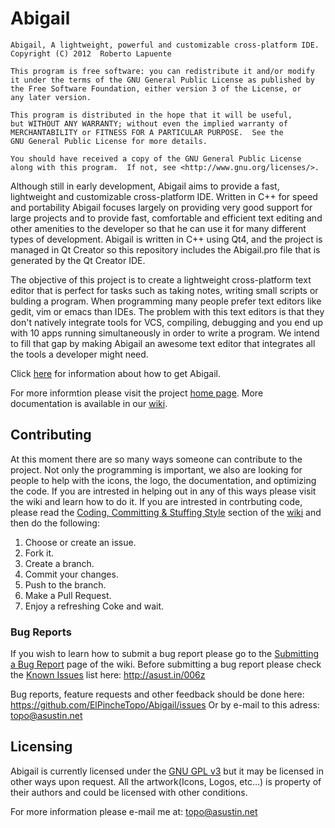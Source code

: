 # Abigail

    Abigail, A lightweight, powerful and customizable cross-platform IDE.
    Copyright (C) 2012  Roberto Lapuente

    This program is free software: you can redistribute it and/or modify
    it under the terms of the GNU General Public License as published by
    the Free Software Foundation, either version 3 of the License, or
    any later version.

    This program is distributed in the hope that it will be useful,
    but WITHOUT ANY WARRANTY; without even the implied warranty of
    MERCHANTABILITY or FITNESS FOR A PARTICULAR PURPOSE.  See the
    GNU General Public License for more details.

    You should have received a copy of the GNU General Public License
    along with this program.  If not, see <http://www.gnu.org/licenses/>.

Although still in early development, Abigail aims to provide a fast, lightweight and customizable cross-platform IDE. Written in C++ for speed and portability Abigail focuses largely on providing very good support for large projects and to provide fast, comfortable and efficient text editing and other amenities to the developer so that he can use it for many different types of development. Abigail is written in C++ using Qt4, and the project is managed in Qt Creator so this repository includes the Abigail.pro file that is generated by the Qt Creator IDE.

The objective of this project is to create a lightweight cross-platform text editor that is perfect for tasks such as taking notes, writing small scripts or bulding a program. When programming many people prefer text editors like gedit, vim or emacs than IDEs. The problem with this text editors is that they don't natively integrate tools for VCS, compiling, debugging and you end up with 10 apps running simultaneously in order to write a program. We intend to fill that gap by making Abigail an awesome text editor that integrates all the tools a developer might need.

Click [here](https://github.com/ElPincheTopo/Abigail/wiki/Getting-the-Program) for information about how to get Abigail.

For more informtion please visit the project [home page](http://elpinchetopo.github.com/Abigail/).
More documentation is available in our [wiki](https://github.com/ElPincheTopo/Abigail/wiki).

## Contributing
At this moment there are so many ways someone can contribute to the project. Not only the programming is important, we also are looking for people to help with the icons, the logo, the documentation, and optimizing the code. If you are intrested in helping out in any of this ways please visit the wiki and learn how to do it. If you are intrested in contrbuting code, please read the [Coding, Committing & Stuffing Style](https://github.com/ElPincheTopo/Abigail/wiki/Coding,-Committing-&-Stuffing-Style) section of the [wiki](https://github.com/ElPincheTopo/Abigail/wiki) and then do the following:

1. Choose or create an issue.
2. Fork it.
3. Create a branch.
4. Commit your changes.
5. Push to the branch.
6. Make a Pull Request.
7. Enjoy a refreshing Coke and wait.

### Bug Reports
If you wish to learn how to submit a bug report please go to the [Submitting a Bug Report](https://github.com/ElPincheTopo/Abigail/wiki/Bug-Reports) page of the wiki. Before submitting a bug report please check the [Known Issues](http://asust.in/006z) list here: http://asust.in/006z

Bug reports, feature requests and other feedback should be done here: https://github.com/ElPincheTopo/Abigail/issues Or by e-mail to this adress: topo@asustin.net

## Licensing
Abigail is currently licensed under the [GNU GPL v3](https://github.com/ElPincheTopo/Abigail/blob/master/COPYING) but it may be licensed in other ways upon request. All the artwork(Icons, Logos, etc...) is property of their authors and could be licensed with other conditions.

For more information please e-mail me at: topo@asustin.net
